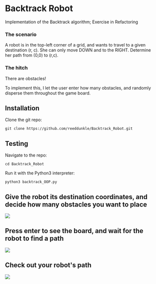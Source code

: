 # Backtrack Robot
Implementation of the Backtrack algorithm; Exercise in Refactoring

### The scenario

A robot is in the top-left corner of a grid, and wants to travel to a given destination (r, c).
She can only move DOWN and to the RIGHT. Determine her path from (0,0) to (r,c).

### The hitch

There are obstacles!

To implement this, I let the user enter how many obstacles, and randomly disperse them throughout the game board.

Installation
----

Clone the git repo:

```
git clone https://github.com/reeddunkle/Backtrack_Robot.git
```

Testing
----

Navigate to the repo:

```
cd Backtrack_Robot
```

Run it with the Python3 interpreter:

```
python3 backtrack_OOP.py
```

Give the robot its destination coordinates, and decide how many obstacles you want to place
----

<img src=http://i.imgur.com/SVmF7zs.png>

Press enter to see the board, and wait for the robot to find a path
----

<img src=http://imgur.com/jpsqRNp.png>

Check out your robot's path
----

<img src=http://i.imgur.com/VZu1eyq.png>

